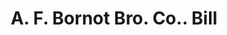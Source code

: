 ---
doi: 10.7916/D8J11FBK
date_other: '1922'
date_other_textual: '1922'
form: printed ephemera
genre:
- Invoices
name:
- A. F. Bornot Bro. Co.
object_in_context_url: https://biggert.cul.columbia.edu/items/view/ave_biggert_01384
subject_hierarchical_geographic:
- Philadelphia, Pennsylvania, United States
subject_name:
- A. F. Bornot Bro. Co.
title: A. F. Bornot Bro. Co.. Bill
sort_title: A. F. Bornot Bro. Co.. Bill
call_number: ave_biggert_01384
coordinates:
- 40.00944444444445,-75.13333333333334
pid: ave_biggert_01384
identifiers: ave_biggert_01384
thumbnail: https://derivativo-3.library.columbia.edu/iiif/2/ldpd:344696/full/!256,256/0/native.jpg
permalink: "/items/ave_biggert_01384/"
layout: iiif-image-page
---